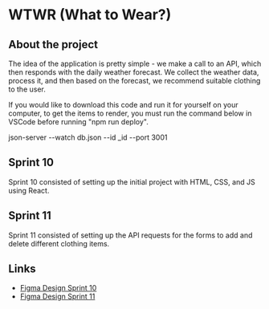 # WTWR (What to Wear?)

## About the project

The idea of the application is pretty simple - we make a call to an API, which then responds with the daily weather forecast. We collect the weather data, process it, and then based on the forecast, we recommend suitable clothing to the user.

If you would like to download this code and run it for yourself on your computer, to get the items to render, you must run the command below in VSCode before running "npm run deploy".

json-server --watch db.json --id _id --port 3001

## Sprint 10
Sprint 10 consisted of setting up the initial project with HTML, CSS, and JS using React.

## Sprint 11
Sprint 11 consisted of setting up the API requests for the forms to add and delete different clothing items.

## Links

- [Figma Design Sprint 10](https://www.figma.com/file/DTojSwldenF9UPKQZd6RRb/Sprint-10%3A-WTWR)
- [Figma Design Sprint 11](https://www.figma.com/design/dQLJwEKasIdspciJAJrCaf/Sprint-11_-WTWR?node-id=311-433&p=f&t=bcXgaMKmJQVYo6Ia-0)
